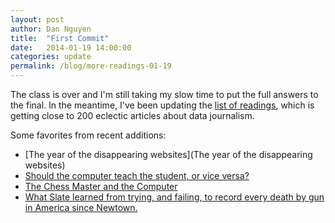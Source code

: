 ```yaml
---
layout: post
author: Dan Nguyen
title:  "First Commit"
date:   2014-01-19 14:00:00
categories: update
permalink: /blog/more-readings-01-19
---
```


The class is over and I'm still taking my slow time to put the full answers to the final. In the meantime, I've been updating the [list of readings](/readings), which is getting close to 200 eclectic articles about data journalism.

Some favorites from recent additions:

- [The year of the disappearing websites](The year of the disappearing websites)
- [Should the computer teach the student, or vice versa?](http://www.citejournal.org/vol2/iss3/seminal/seminalarticle1.pdf)
- [The Chess Master and the Computer](http://www.nybooks.com/articles/archives/2010/feb/11/the-chess-master-and-the-computer/)
- [What Slate learned from trying, and failing, to record every death by gun in America since Newtown.](http://www.slate.com/articles/news_and_politics/crime/2013/12/newtown_anniversary_what_slate_learned_from_trying_and_failing_to_record.single.html)
